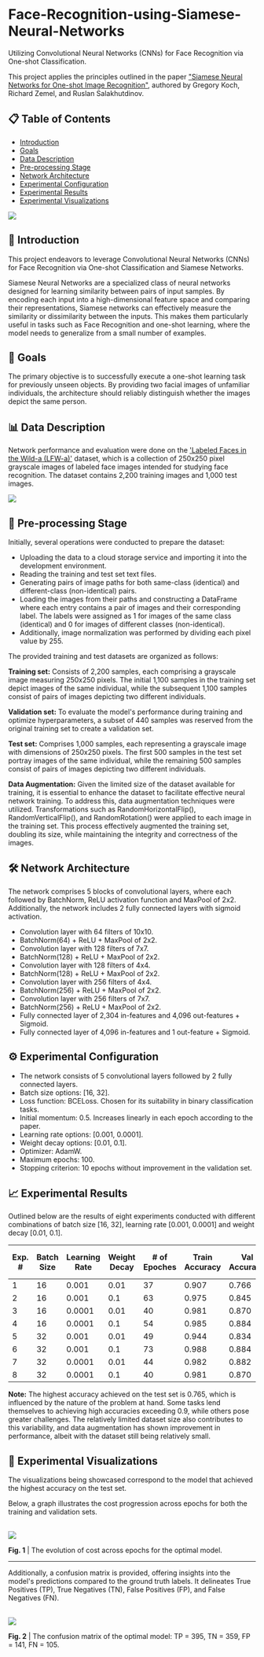 # Face-Recognition-using-Siamese-Neural-Networks
Utilizing Convolutional Neural Networks (CNNs) for Face Recognition via One-shot Classification.

This project applies the principles outlined in the paper ["Siamese Neural Networks for One-shot Image Recognition"](https://www.cs.cmu.edu/~rsalakhu/papers/oneshot1.pdf), authored by Gregory Koch, Richard Zemel, and Ruslan Salakhutdinov.

## :clipboard: Table of Contents
  * [Introduction](#bookmark_tabs-introduction)
  * [Goals](#dart-goals)
  * [Data Description](#bar_chart-data-description)
  * [Pre-processing Stage](#broom-pre-processing-stage)
  * [Network Architecture](#hammer_and_wrench-network-architecture)
  * [Experimental Configuration](#gear-experimental-configuration)
  * [Experimental Results](#chart_with_upwards_trend-experimental-results)
  * [Experimental Visualizations](#art-experimental-visualizations)

![](docs/Siamese_neural_network_architecture.png)

## :bookmark_tabs: Introduction
This project endeavors to leverage Convolutional Neural Networks (CNNs) for Face Recognition via One-shot Classification and Siamese Networks.

Siamese Neural Networks are a specialized class of neural networks designed for learning similarity between pairs of input samples. By encoding each input into a high-dimensional feature space and comparing their representations, Siamese networks can effectively measure the similarity or dissimilarity between the inputs. This makes them particularly useful in tasks such as Face Recognition and one-shot learning, where the model needs to generalize from a small number of examples.

## :dart: Goals
The primary objective is to successfully execute a one-shot learning task for previously unseen objects. By providing two facial images of unfamiliar individuals, the architecture should reliably distinguish whether the images depict the same person.

## :bar_chart: Data Description
Network performance and evaluation were done on the ['Labeled Faces in the Wild-a (LFW-a)'](https://talhassner.github.io/home/projects/lfwa/index.html) dataset, which is a collection of 250x250 pixel grayscale images of labeled face images intended for studying face recognition. The dataset contains 2,200 training images and 1,000 test images.

![](docs/LFW-a_example.png)

## :broom: Pre-processing Stage
Initially, several operations were conducted to prepare the dataset:

- Uploading the data to a cloud storage service and importing it into the development environment.
- Reading the training and test set text files.
- Generating pairs of image paths for both same-class (identical) and different-class (non-identical) pairs.
- Loading the images from their paths and constructing a DataFrame where each entry contains a pair of images and their corresponding label. The labels were assigned as 1 for images of the same class (identical) and 0 for images of different classes (non-identical).
- Additionally, image normalization was performed by dividing each pixel value by 255.

The provided training and test datasets are organized as follows:

**Training set:** Consists of 2,200 samples, each comprising a grayscale image measuring 250x250 pixels. The initial 1,100 samples in the training set depict images of the same individual, while the subsequent 1,100 samples consist of pairs of images depicting two different individuals.

**Validation set:** To evaluate the model's performance during training and optimize hyperparameters, a subset of 440 samples was reserved from the original training set to create a validation set.

**Test set:** Comprises 1,000 samples, each representing a grayscale image with dimensions of 250x250 pixels. The first 500 samples in the test set portray images of the same individual, while the remaining 500 samples consist of pairs of images depicting two different individuals.

**Data Augmentation:** Given the limited size of the dataset available for training, it is essential to enhance the dataset to facilitate effective neural network training. To address this, data augmentation techniques were utilized. Transformations such as RandomHorizontalFlip(), RandomVerticalFlip(), and RandomRotation() were applied to each image in the training set. This process effectively augmented the training set, doubling its size, while maintaining the integrity and correctness of the images.

## :hammer_and_wrench: Network Architecture
The network comprises 5 blocks of convolutional layers, where each followed by BatchNorm, ReLU activation function and MaxPool of 2x2. Additionally, the network includes 2 fully connected layers with sigmoid activation.

- Convolution layer with 64 filters of 10x10.
- BatchNorm(64) + ReLU + MaxPool of 2x2.
- Convolution layer with 128 filters of 7x7.
- BatchNorm(128) + ReLU + MaxPool of 2x2.
- Convolution layer with 128 filters of 4x4.
- BatchNorm(128) + ReLU + MaxPool of 2x2.
- Convolution layer with 256 filters of 4x4.
- BatchNorm(256) + ReLU + MaxPool of 2x2.
- Convolution layer with 256 filters of 7x7.
- BatchNorm(256) + ReLU + MaxPool of 2x2.
- Fully connected layer of 2,304 in-features and 4,096 out-features + Sigmoid.
- Fully connected layer of 4,096 in-features and 1 out-feature + Sigmoid.

## :gear: Experimental Configuration
-	The network consists of 5 convolutional layers followed by 2 fully connected layers.
- Batch size options: [16, 32].
- Loss function: BCELoss. Chosen for its suitability in binary classification tasks.
- Initial momentum: 0.5. Increases linearly in each epoch according to the paper.
- Learning rate options: [0.001, 0.0001].
- Weight decay options: [0.01, 0.1].
- Optimizer: AdamW.
- Maximum epochs: 100.
- Stopping criterion: 10 epochs without improvement in the validation set.

## :chart_with_upwards_trend: Experimental Results
Outlined below are the results of eight experiments conducted with different combinations of batch size [16, 32], learning rate [0.001, 0.0001] and weight decay [0.01, 0.1].

| Exp. # | Batch Size | Learning Rate | Weight Decay | # of Epoches | Train Accuracy | Val Accuracy | Test Accuracy | Avg. Train Cost | Avg. Val Cost | Time (min) |
|---|---|---|---|---|---|---|---|---|---|---|
| 1 | 16 | 0.001 | 0.01 | 37 | 0.907 | 0.766 | 0.683 | 0.202 | 0.542 | 42:06 |
| 2 | 16 | 0.001 | 0.1 | 63 | 0.975 | 0.845 | 0.748 | 0.062 | 0.387 | 72:40 |
| 3 | 16 | 0.0001 | 0.01 | 40 | 0.981 | 0.870 | **0.765** | 0.041 | 0.320 | 47:48 |
| 4 | 16 | 0.0001 | 0.1 | 54 | 0.985 | 0.884 | 0.763 | 0.022 | 0.349 | 63:51 |
| 5 | 32 | 0.001 | 0.01 | 49 | 0.944 | 0.834 | 0.704 | 0.142 | 0.476 | 47:20 |
| 6 | 32 | 0.001 | 0.1 | 73 | 0.988 | 0.884 | 0.748 | 0.044 | 0.363 | 68:15 |
| 7 | 32 | 0.0001 | 0.01 | 44 | 0.982 | 0.882 | 0.747 | 0.038 | 0.329 | 42:12 |
| 8 | 32 | 0.0001 | 0.1 | 40 | 0.981 | 0.870 | 0.755 | 0.045 | 0.346 | 37:44 |

**Note:** The highest accuracy achieved on the test set is 0.765, which is influenced by the nature of the problem at hand. Some tasks lend themselves to achieving high accuracies exceeding 0.9, while others pose greater challenges. The relatively limited dataset size also contributes to this variability, and data augmentation has shown improvement in performance, albeit with the dataset still being relatively small.

## :art: Experimental Visualizations
The visualizations being showcased correspond to the model that achieved the highest accuracy on the test set.

Below, a graph illustrates the cost progression across epochs for both the training and validation sets.<br/><br/>

![](docs/Cost_across_epochs_visualization.png)

**Fig. 1** | The evolution of cost across epochs for the optimal model.

---

Additionally, a confusion matrix is provided, offering insights into the model's predictions compared to the ground truth labels. It delineates True Positives (TP), True Negatives (TN), False Positives (FP), and False Negatives (FN).<br/><br/>

![](docs/Confusion_matrix.png)

**Fig. 2** | The confusion matrix of the optimal model: TP = 395, TN = 359, FP = 141, FN = 105.
